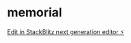 # memorial

[Edit in StackBlitz next generation editor ⚡️](https://stackblitz.com/~/github.com/jst1102/memorial)